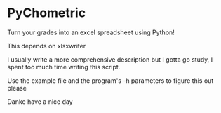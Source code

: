 # PyChometric
Turn your grades into an excel spreadsheet using Python!

This depends on xlsxwriter

I usually write a more comprehensive description but I gotta go study,
I spent too much time writing this script.

Use the example file and the program's -h parameters to figure this out please

Danke have a nice day
